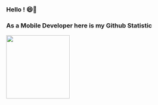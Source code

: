 ### Hello ! 😄👋

<!--
**Yoenas/Yoenas** is a ✨ _special_ ✨ repository because its `README.md` (this file) appears on your GitHub profile.

Here are some ideas to get you started:

- 🔭 I’m currently working on ...
- 🌱 I’m currently learning ...
- 👯 I’m looking to collaborate on ...
- 🤔 I’m looking for help with ...
- 💬 Ask me about ...
- 📫 How to reach me: ...
- 😄 Pronouns: ...
- ⚡ Fun fact: ...
-->

### As a Mobile Developer here is my Github Statistic
<p align="left">
<a href="https://github.com/yoenas">
<img height="170em" src="https://github-readme-stats-eight-theta.vercel.app/api/top-langs/?username=Yoenas&layout=compact&langs_count=8&theme=buefy"/>
</a>
</p>
